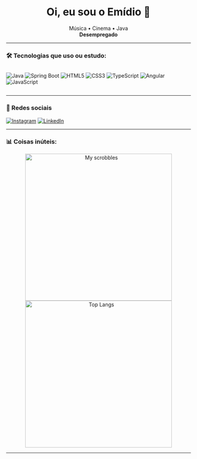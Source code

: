 <h1 align="center">Oi, eu sou o Emídio 👋</h1>

<p align="center">
   Música •  Cinema •  Java<br>
  <strong>Desempregado</strong>
</p>

---

### 🛠️ Tecnologias que uso ou estudo:
<div style="display: flex; flex-wrap: wrap;">
  
![Java](https://img.shields.io/badge/Java-ED8B00?style=for-the-badge&logo=openjdk&logoColor=white)
![Spring Boot](https://img.shields.io/badge/Spring-6DB33F?style=for-the-badge&logo=spring&logoColor=white)
![HTML5](https://img.shields.io/badge/HTML5-E34F26?style=for-the-badge&logo=html5&logoColor=white)
![CSS3](https://img.shields.io/badge/CSS3-1572B6?style=for-the-badge&logo=css3&logoColor=white)
![TypeScript](https://img.shields.io/badge/TypeScript-007ACC?style=for-the-badge&logo=typescript&logoColor=white)
![Angular](https://img.shields.io/badge/Angular-DD0031?style=for-the-badge&logo=angular&logoColor=white)
![JavaScript](https://img.shields.io/badge/JavaScript-F7DF1E?style=for-the-badge&logo=javascript&logoColor=black)

</div>

---

### 📱 Redes sociais

[![Instagram](https://img.shields.io/badge/@emid1o-E4405F?style=for-the-badge&logo=instagram&logoColor=white)](https://instagram.com/emid1o)
[![LinkedIn](https://img.shields.io/badge/LinkedIn-0A66C2?style=for-the-badge&logo=linkedin&logoColor=white)](https://www.linkedin.com/in/em%C3%ADdio-neto-2bb2a2294/?trk=opento_sprofile_topcard)

---

### 📊 Coisas inúteis:

<p align="center">
  <img src="https://lastfm-recently-played.vercel.app/api?user=mdio_" alt="My scrobbles" width="400">
  <img src="https://github-readme-stats.vercel.app/api/top-langs/?username=emid1-o&hide=html" alt="Top Langs" width="400">
</p>

---

<div align="center">
  
</div>

